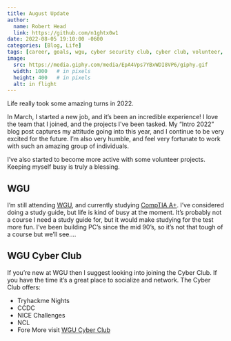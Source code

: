 ```yaml
---
title: August Update
author:
  name: Robert Head
  link: https://github.com/n1ghtx0w1
date: 2022-08-05 19:10:00 -0600
categories: [Blog, Life]
tags: [career, goals, wgu, cyber security club, cyber club, volunteer, humble, blessed, tryhackme, ccdc, ncl, nice, social]
image:
  src: https://media.giphy.com/media/EpA4Vps7YBxWDI8VP6/giphy.gif
  width: 1000   # in pixels
  height: 400   # in pixels
  alt: in flight
---
```


Life really took some amazing turns in 2022.

In March, I started a new job, and it’s been an incredible experience! I love the team that I joined, and the projects I've been tasked. My “Intro 2022” blog post captures my attitude going into this year, and I continue to be very excited for the future. I’m also very humble, and feel very fortunate to work with such an amazing group of individuals.

I’ve also started to become more active with some volunteer projects. Keeping myself busy is truly a blessing. 

## WGU

I’m still attending [WGU](https://mbsy.co/66mVns), and currently studying [CompTIA A+](https://www.comptia.org/certifications/a). I’ve considered doing a study guide, but life is kind of busy at the moment. It’s probably not a course I need a study guide for, but it would make studying for the test more fun. I’ve been building PC’s since the mid 90’s, so it’s not that tough of a course but we’ll see….

## WGU Cyber Club

If you’re new at WGU then I suggest looking into joining the Cyber Club. If you have the time it’s a great place to socialize and network. The Cyber Club offers:
- Tryhackme Nights
- CCDC
- NICE Challenges
- NCL
- Fore More visit [WGU Cyber Club](https://www.wgu.edu/online-it-degrees/cyber-club.html)
